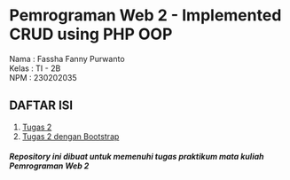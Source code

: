 # Pemrograman Web 2 - Implemented CRUD using PHP OOP
Nama    : Fassha Fanny Purwanto  
Kelas   : TI - 2B  
NPM     : 230202035  

 ## DAFTAR ISI  
1. [Tugas 2](Tugas2)
2. [Tugas 2 dengan Bootstrap](kaiadmin-lite-1.2.0)
   

 #### _Repository ini dibuat untuk memenuhi tugas praktikum mata kuliah Pemrograman Web 2_
